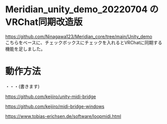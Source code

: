 # Meridian_unity_demo_20220704 の VRChat同期改造版

https://github.com/Ninagawa123/Meridian_core/tree/main/Unity_demo  
こちらをベースに、チェックボックスにチェックを入れるとVRChatに同期する機能を足しました。



# 動作方法
・・・(書きます)





https://github.com/keijiro/unity-midi-bridge

https://github.com/keijiro/midi-bridge-windows

https://www.tobias-erichsen.de/software/loopmidi.html